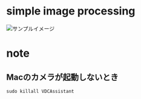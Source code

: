 # simple image processing

![サンプルイメージ](https://github.com/tsukasaJapan9/images/blob/master/image_processing.jpg)

# note
## Macのカメラが起動しないとき
```
sudo killall VDCAssistant
```
